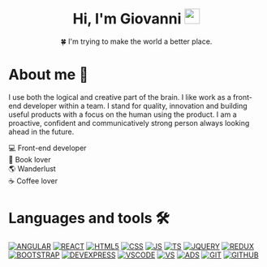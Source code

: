 <div align="center">
  
#  **Hi, I'm Giovanni <img src="https://raw.githubusercontent.com/aemmadi/aemmadi/master/wave.gif" width="30px">**
  :four_leaf_clover: I'm trying to make the world a better place. </br>
</div>

# **About me :bear:**
I use both the logical and creative part of the brain. I like work as a front-end developer within a team. I stand for quality, innovation and building useful products with a focus on the human using the product. I am a proactive, confident and communicatively strong person always looking ahead in the future.


:computer: Front-end developer </br>
:book: Book lover  </br>
:earth_americas: Wanderlust  </br>
:coffee: Coffee lover </br>


# **Languages and tools** 🛠️

[![ANGULAR](https://img.shields.io/badge/-Angular-informational?style=for-the-badge&logo=angular&logoColor=white&color=dd0031)](https://angular.io/docs)
[![REACT](https://img.shields.io/badge/-React-informational?style=for-the-badge&logo=react&logoColor=white&color=00aced)](https://it.reactjs.org/docs/getting-started.html)
[![HTML5](https://img.shields.io/badge/-Html5-informational?style=for-the-badge&logo=html5&logoColor=white&color=e34f26)](https://dev.w3.org/html5/html-author/)
[![CSS](https://img.shields.io/badge/-Css3-informational?style=for-the-badge&logo=CSS3&logoColor=white&color=1572B6)](https://www.w3.org/Style/CSS/Overview.en.html)
[![JS](https://img.shields.io/badge/-Javascript-informational?style=for-the-badge&logo=javascript&logoColor=white&color=f7df1e)](https://developer.mozilla.org/it/docs/Web/JavaScript)
[![TS](https://img.shields.io/badge/-Typescript-informational?style=for-the-badge&logo=typescript&logoColor=white&color=3178c6)](https://www.typescriptlang.org/docs/)
[![JQUERY](https://img.shields.io/badge/-JQuery-informational?style=for-the-badge&logo=jquery&logoColor=white&color=0769ad)](https://jquery.com/)
[![REDUX](https://img.shields.io/badge/-Redux-informational?style=for-the-badge&logo=redux&logoColor=white&color=764abc)](https://redux.js.org/)
[![BOOTSTRAP](https://img.shields.io/badge/-Bootstrap-informational?style=for-the-badge&logo=bootstrap&logoColor=white&color=7952b3)](https://getbootstrap.com/docs/4.1/getting-started/introduction/)
[![DEVEXPRESS](https://img.shields.io/badge/-Devexpress-informational?style=for-the-badge&logo=devexpress&logoColor=white&color=ff7200)](https://www.devexpress.com/)
[![VSCODE](https://img.shields.io/badge/-VS%20Code-informational?style=for-the-badge&logo=visual-studio-code&logoColor=white&color=007acc)](https://code.visualstudio.com/)
[![VS](https://img.shields.io/badge/-Visual%20Studio-informational?style=for-the-badge&logo=visual-studio&logoColor=white&color=5c2d91)](https://visualstudio.microsoft.com/it/)
[![ADS](https://img.shields.io/badge/-Azure%20DevOps-informational?style=for-the-badge&logo=azure-devops&logoColor=white&color=0078d7)](https://azure.microsoft.com/it-it/services/devops/server/)
[![GIT](https://img.shields.io/badge/-Git-informational?style=for-the-badge&logo=git&logoColor=white&color=f05032)](https://git-scm.com/doc)
[![GITHUB](https://img.shields.io/badge/-GitHub-informational?style=for-the-badge&logo=github&logoColor=white&color=181717)](https://github.com/)
